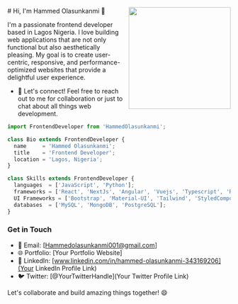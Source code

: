 <p align="center">
  <img align='right' src="https://media.giphy.com/media/M9gbBd9nbDrOTu1Mqx/giphy.gif" width="230">
</p>
# Hi, I'm Hammed Olasunkanmi 👋

I'm a passionate frontend developer based in Lagos Nigeria. I love building web applications that are not only functional but also aesthetically pleasing. My goal is to create user-centric, responsive, and performance-optimized websites that provide a delightful user experience.

- 💬 Let's connect! Feel free to reach out to me for collaboration or just to chat about all things web development.

```js
import FrontendDeveloper from 'HammedOlasunkanmi';

class Bio extends FrontendDeveloper {
  name     = 'Hammed Olasunkanmi';
  title    = 'Frontend Developer';
  location = 'Lagos, Nigeria';
}

class Skills extends FrontendDeveloper {
  languages  = ['JavaScript', 'Python'];
  frameworks = ['React', 'NextJs', 'Angular', 'Vuejs', 'Typescript', 'Redux', 'Nodejs', 'ExpressJs', 'React Native', 'GraphQL'];
  UI Frameworks = ['Bootstrap', 'Material-UI', 'Tailwind', 'StyledComponent', 'AntDesign', 'SASS']
  databases  = ['MySQL', 'MongoDB', 'PostgreSQL'];
}
```

### Get in Touch
- 📧 Email: [Hammedolasunkanmi001@gmail.com]
- 🌐 Portfolio: [Your Portfolio Website]
- 💼 LinkedIn: [www.linkedin.com/in/hammed-olasunkanmi-343169206](Your LinkedIn Profile Link)
- 🐦 Twitter: [@YourTwitterHandle](Your Twitter Profile Link)

Let's collaborate and build amazing things together! 😄

